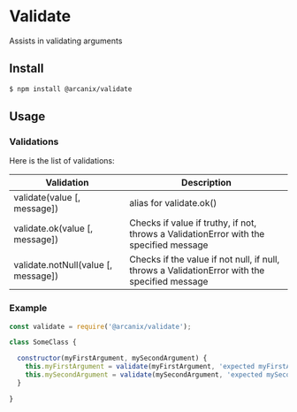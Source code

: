 # Validate
Assists in validating arguments

## Install

```bash
$ npm install @arcanix/validate
```



## Usage

### Validations
Here is the list of validations:

Validation | Description
--- | ---
validate(value [, message]) | alias for validate.ok()
validate.ok(value [, message]) | Checks if value if truthy, if not, throws a ValidationError with the specified message
validate.notNull(value [, message]) | Checks if the value if not null, if null, throws a ValidationError with the specified message


### Example

```javascript
const validate = require('@arcanix/validate');

class SomeClass {

  constructor(myFirstArgument, mySecondArgument) {
    this.myFirstArgument = validate(myFirstArgument, 'expected myFirstArgument');
    this.mySecondArgument = validate(mySecondArgument, 'expected mySecondArgument');  
  }

}
```
 